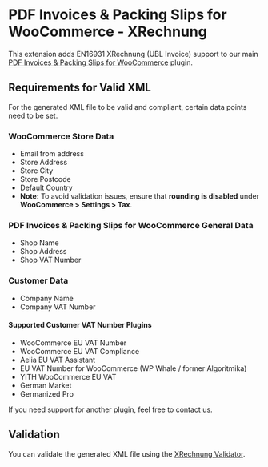 # PDF Invoices & Packing Slips for WooCommerce - XRechnung

This extension adds EN16931 XRechnung (UBL Invoice) support to our main [PDF Invoices & Packing Slips for WooCommerce](https://wordpress.org/plugins/woocommerce-pdf-invoices-packing-slips/) plugin.

## Requirements for Valid XML

For the generated XML file to be valid and compliant, certain data points need to be set.

### WooCommerce Store Data

- Email from address
- Store Address
- Store City
- Store Postcode
- Default Country
- **Note:** To avoid validation issues, ensure that **rounding is disabled** under **WooCommerce > Settings > Tax**.

### PDF Invoices & Packing Slips for WooCommerce General Data

- Shop Name
- Shop Address
- Shop VAT Number

### Customer Data

- Company Name
- Company VAT Number

#### Supported Customer VAT Number Plugins

- WooCommerce EU VAT Number
- WooCommerce EU VAT Compliance
- Aelia EU VAT Assistant
- EU VAT Number for WooCommerce (WP Whale / former Algoritmika)
- YITH WooCommerce EU VAT
- German Market
- Germanized Pro

If you need support for another plugin, feel free to [contact us](https://wpovernight.com/contact/).

## Validation

You can validate the generated XML file using the [XRechnung Validator](https://erechnungsvalidator.service-bw.de/).